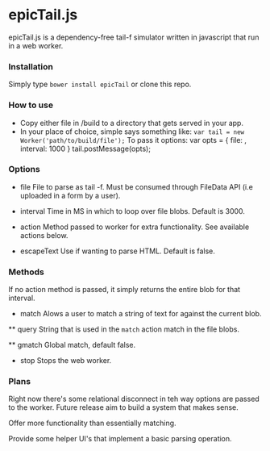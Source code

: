 # epicTail.js

epicTail.js is a dependency-free tail-f simulator written in javascript that run in a web worker.

### Installation

Simply type `bower install epicTail` or clone this repo.

### How to use

* Copy either file in /build to a directory that gets served in your app. 
* In your place of choice, simple says something like:
  `var tail = new Worker('path/to/build/file');`
  To pass it options:
    var opts = {
      file: <file from FormData>,
      interval: 1000
    }
    tail.postMessage(opts);
### Options

* file
  File to parse as tail -f. Must be consumed through FileData API (i.e uploaded in a form by a user).
    			
* interval
  Time in MS in which to loop over file blobs. Default is 3000.
  
* action
  Method passed to worker for extra functionality. See available actions below.

* escapeText
  Use if wanting to parse HTML. Default is false.

### Methods

If no action method is passed, it simply returns the entire blob for that interval.

* match 
  Alows a user to match a string of text for against the current blob.

** query
   String that is used in the `match` action match in the file blobs.

** gmatch
   Global match, default false.
   
* stop
  Stops the web worker.

### Plans

Right now there's some relational disconnect in teh way options are passed to the worker. Future release aim to build a system that makes sense.

Offer more functionality than essentially matching.

Provide some helper UI's that implement a basic parsing operation.
